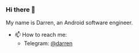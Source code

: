 ### Hi there 👋

My name is Darren, an Android software engineer.


- 📫 How to reach me: 
  * Telegram: [@darren](https://t.me/darrenliule)
  
